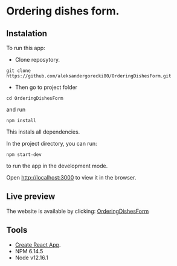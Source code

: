 # Ordering dishes form.

## Instalation

To run this app:

- Clone reposytory.

```
git clone https://github.com/aleksandergorecki80/OrderingDishesForm.git
```

- Then go to project folder

```
cd OrderingDishesForm
```

and run

```
npm install
```

This instals all dependencies.

In the project directory, you can run:

```
npm start-dev
```

to run the app in the development mode.

Open [http://localhost:3000](http://localhost:3000) to view it in the browser.

## Live preview

The website is available by clicking: [OrderingDishesForm](http://localhost:3000)

## Tools

- [Create React App](https://github.com/facebook/create-react-app).
- NPM 6.14.5
- Node v12.16.1
